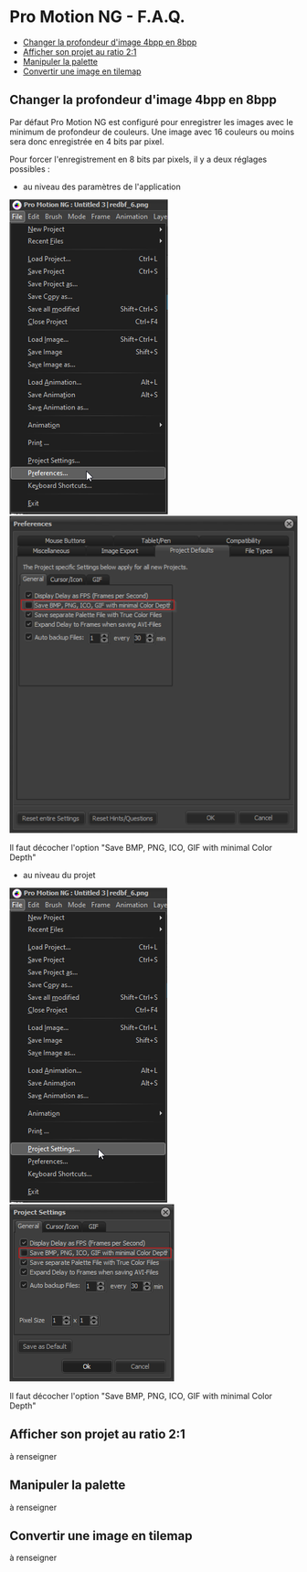# Pro Motion NG - F.A.Q.

- [Changer la profondeur d'image 4bpp en 8bpp](#color-depth)
- [Afficher son projet au ratio 2:1](#ratio)
- [Manipuler la palette](#palette)
- [Convertir une image en tilemap](#tilemap)

## <a name="color-depth"></a>Changer la profondeur d'image 4bpp en 8bpp

Par défaut Pro Motion NG est configuré pour enregistrer les images avec le minimum de profondeur de couleurs. Une image avec 16 couleurs ou moins sera donc enregistrée en 4 bits par pixel.

Pour forcer l'enregistrement en 8 bits par pixels, il y a deux réglages possibles :

- au niveau des paramètres de l'application

![image](images/pmn.color-depth.01.png)
![image](images/pmn.color-depth.02.png)

Il faut décocher l'option "Save BMP, PNG, ICO, GIF with minimal Color Depth"

- au niveau du projet

![image](images/pmn.color-depth.03.png)
![image](images/pmn.color-depth.04.png)

Il faut décocher l'option "Save BMP, PNG, ICO, GIF with minimal Color Depth"

## <a name="ratio"></a>Afficher son projet au ratio 2:1

à renseigner

## <a name="palette"></a>Manipuler la palette

à renseigner

## <a name="tilemap"></a>Convertir une image en tilemap

à renseigner
